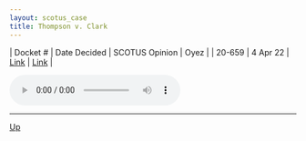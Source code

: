 ```yaml
---
layout: scotus_case
title: Thompson v. Clark
---
```


| Docket # | Date Decided | SCOTUS Opinion | Oyez |
| 20-659 | 4 Apr 22 | [Link](https://www.supremecourt.gov/opinions/21pdf/596us1r21_5f57.pdf) | [Link](https://www.oyez.org/cases/2021/20-659) |

<audio controls>
   <source src='./resources/20-659.mp3' type='audio/mpeg'>
</audio>

<object data='./resources/20-659.pdf' type='application/pdf'></object>

---

[Up](./README.md)